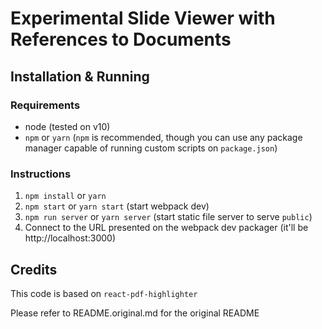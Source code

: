 # Experimental Slide Viewer with References to Documents

## Installation & Running

### Requirements 
- node (tested on v10)
- `npm` or `yarn` (`npm` is recommended, though you can use any package manager capable of running custom scripts on `package.json`)

### Instructions

1. `npm install` or `yarn`
2. `npm start` or `yarn start` (start webpack dev)
3. `npm run server` or `yarn server`
(start static file server to serve `public`) 
4. Connect to the URL presented on the webpack dev packager (it'll be http://localhost:3000)

## Credits
This code is based on `react-pdf-highlighter`

Please refer to README.original.md for the original README
